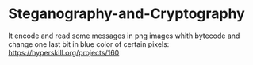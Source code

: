 # Steganography-and-Cryptography
It encode and read some messages in png images whith bytecode and change one last bit in blue color of certain pixels: https://hyperskill.org/projects/160
